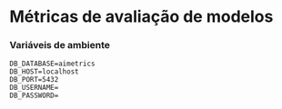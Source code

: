 # Métricas de avaliação de modelos


### Variáveis de ambiente

```env
DB_DATABASE=aimetrics
DB_HOST=localhost
DB_PORT=5432
DB_USERNAME=
DB_PASSWORD=
```

